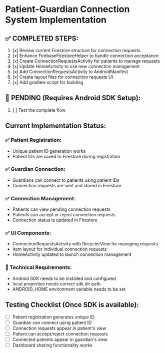 # Patient-Guardian Connection System Implementation

## ✅ COMPLETED STEPS:

1. [x] Review current Firestore structure for connection requests
2. [x] Enhance FirebaseFirestoreHelper to handle connection acceptance
3. [x] Create ConnectionRequestsActivity for patients to manage requests
4. [x] Update HomeActivity to use new connection management
5. [x] Add ConnectionRequestsActivity to AndroidManifest
6. [x] Create layout files for connection requests UI
7. [x] Add gradlew script for building

## 🚧 PENDING (Requires Android SDK Setup):

1. [ ] Test the complete flow

## Current Implementation Status:

### ✅ Patient Registration:
- Unique patient ID generation works
- Patient IDs are saved to Firestore during registration

### ✅ Guardian Connection:
- Guardians can connect to patients using patient IDs
- Connection requests are sent and stored in Firestore

### ✅ Connection Management:
- Patients can view pending connection requests
- Patients can accept or reject connection requests
- Connection status is updated in Firestore

### ✅ UI Components:
- ConnectionRequestsActivity with RecyclerView for managing requests
- Item layout for individual connection requests
- HomeActivity updated to launch connection management

### 🔧 Technical Requirements:
- Android SDK needs to be installed and configured
- local.properties needs correct sdk.dir path
- ANDROID_HOME environment variable needs to be set

## Testing Checklist (Once SDK is available):
- [ ] Patient registration generates unique ID
- [ ] Guardian can connect using patient ID
- [ ] Connection requests appear in patient's view
- [ ] Patient can accept/reject connection requests
- [ ] Connected patients appear in guardian's view
- [ ] Dashboard sharing functionality works
